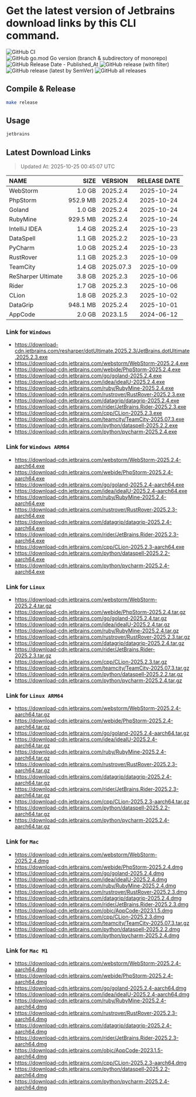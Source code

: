 # Get the latest version of Jetbrains download links by this CLI command.

![GitHub CI](https://github.com/designinlife/jetbrains/actions/workflows/ci.yml/badge.svg)
![GitHub go.mod Go version (branch & subdirectory of monorepo)](https://img.shields.io/github/go-mod/go-version/designinlife/jetbrains/master)
![GitHub Release Date - Published_At](https://img.shields.io/github/release-date/designinlife/jetbrains)
![GitHub release (with filter)](https://img.shields.io/github/v/release/designinlife/jetbrains)
![GitHub release (latest by SemVer)](https://img.shields.io/github/downloads/designinlife/jetbrains/v1.1.12/total)
![GitHub all releases](https://img.shields.io/github/downloads/designinlife/jetbrains/total)

## Compile & Release

```bash
make release
```

## Usage

```bash
jetbrains
```

## Latest Download Links

> Updated At: 2025-10-25 00:45:07 UTC

| NAME | SIZE | VERSION | RELEASE DATE |
| :-- | --: | :-- | :--: |
| WebStorm | 1.0 GB | 2025.2.4 | 2025-10-24 |
| PhpStorm | 952.9 MB | 2025.2.4 | 2025-10-24 |
| Goland | 1.0 GB | 2025.2.4 | 2025-10-24 |
| RubyMine | 929.5 MB | 2025.2.4 | 2025-10-24 |
| IntelliJ IDEA | 1.4 GB | 2025.2.4 | 2025-10-23 |
| DataSpell | 1.1 GB | 2025.2.2 | 2025-10-23 |
| PyCharm | 1.0 GB | 2025.2.4 | 2025-10-23 |
| RustRover | 1.1 GB | 2025.2.3 | 2025-10-09 |
| TeamCity | 1.4 GB | 2025.07.3 | 2025-10-09 |
| ReSharper Ultimate | 3.8 GB | 2025.2.3 | 2025-10-06 |
| Rider | 1.7 GB | 2025.2.3 | 2025-10-06 |
| CLion | 1.8 GB | 2025.2.3 | 2025-10-02 |
| DataGrip | 948.1 MB | 2025.2.4 | 2025-10-01 |
| AppCode | 2.0 GB | 2023.1.5 | 2024-06-12 |

### Link for `Windows`

* <https://download-cdn.jetbrains.com/resharper/dotUltimate.2025.2.3/JetBrains.dotUltimate.2025.2.3.exe>
* <https://download-cdn.jetbrains.com/webstorm/WebStorm-2025.2.4.exe>
* <https://download-cdn.jetbrains.com/webide/PhpStorm-2025.2.4.exe>
* <https://download-cdn.jetbrains.com/go/goland-2025.2.4.exe>
* <https://download-cdn.jetbrains.com/idea/ideaIU-2025.2.4.exe>
* <https://download-cdn.jetbrains.com/ruby/RubyMine-2025.2.4.exe>
* <https://download-cdn.jetbrains.com/rustrover/RustRover-2025.2.3.exe>
* <https://download-cdn.jetbrains.com/datagrip/datagrip-2025.2.4.exe>
* <https://download-cdn.jetbrains.com/rider/JetBrains.Rider-2025.2.3.exe>
* <https://download-cdn.jetbrains.com/cpp/CLion-2025.2.3.exe>
* <https://download-cdn.jetbrains.com/teamcity/TeamCity-2025.07.3.exe>
* <https://download-cdn.jetbrains.com/python/dataspell-2025.2.2.exe>
* <https://download-cdn.jetbrains.com/python/pycharm-2025.2.4.exe>

### Link for `Windows ARM64`

* <https://download-cdn.jetbrains.com/webstorm/WebStorm-2025.2.4-aarch64.exe>
* <https://download-cdn.jetbrains.com/webide/PhpStorm-2025.2.4-aarch64.exe>
* <https://download-cdn.jetbrains.com/go/goland-2025.2.4-aarch64.exe>
* <https://download-cdn.jetbrains.com/idea/ideaIU-2025.2.4-aarch64.exe>
* <https://download-cdn.jetbrains.com/ruby/RubyMine-2025.2.4-aarch64.exe>
* <https://download-cdn.jetbrains.com/rustrover/RustRover-2025.2.3-aarch64.exe>
* <https://download-cdn.jetbrains.com/datagrip/datagrip-2025.2.4-aarch64.exe>
* <https://download-cdn.jetbrains.com/rider/JetBrains.Rider-2025.2.3-aarch64.exe>
* <https://download-cdn.jetbrains.com/cpp/CLion-2025.2.3-aarch64.exe>
* <https://download-cdn.jetbrains.com/python/dataspell-2025.2.2-aarch64.exe>
* <https://download-cdn.jetbrains.com/python/pycharm-2025.2.4-aarch64.exe>

### Link for `Linux`

* <https://download-cdn.jetbrains.com/webstorm/WebStorm-2025.2.4.tar.gz>
* <https://download-cdn.jetbrains.com/webide/PhpStorm-2025.2.4.tar.gz>
* <https://download-cdn.jetbrains.com/go/goland-2025.2.4.tar.gz>
* <https://download-cdn.jetbrains.com/idea/ideaIU-2025.2.4.tar.gz>
* <https://download-cdn.jetbrains.com/ruby/RubyMine-2025.2.4.tar.gz>
* <https://download-cdn.jetbrains.com/rustrover/RustRover-2025.2.3.tar.gz>
* <https://download-cdn.jetbrains.com/datagrip/datagrip-2025.2.4.tar.gz>
* <https://download-cdn.jetbrains.com/rider/JetBrains.Rider-2025.2.3.tar.gz>
* <https://download-cdn.jetbrains.com/cpp/CLion-2025.2.3.tar.gz>
* <https://download-cdn.jetbrains.com/teamcity/TeamCity-2025.07.3.tar.gz>
* <https://download-cdn.jetbrains.com/python/dataspell-2025.2.2.tar.gz>
* <https://download-cdn.jetbrains.com/python/pycharm-2025.2.4.tar.gz>

### Link for `Linux ARM64`

* <https://download-cdn.jetbrains.com/webstorm/WebStorm-2025.2.4-aarch64.tar.gz>
* <https://download-cdn.jetbrains.com/webide/PhpStorm-2025.2.4-aarch64.tar.gz>
* <https://download-cdn.jetbrains.com/go/goland-2025.2.4-aarch64.tar.gz>
* <https://download-cdn.jetbrains.com/idea/ideaIU-2025.2.4-aarch64.tar.gz>
* <https://download-cdn.jetbrains.com/ruby/RubyMine-2025.2.4-aarch64.tar.gz>
* <https://download-cdn.jetbrains.com/rustrover/RustRover-2025.2.3-aarch64.tar.gz>
* <https://download-cdn.jetbrains.com/datagrip/datagrip-2025.2.4-aarch64.tar.gz>
* <https://download-cdn.jetbrains.com/rider/JetBrains.Rider-2025.2.3-aarch64.tar.gz>
* <https://download-cdn.jetbrains.com/cpp/CLion-2025.2.3-aarch64.tar.gz>
* <https://download-cdn.jetbrains.com/python/dataspell-2025.2.2-aarch64.tar.gz>
* <https://download-cdn.jetbrains.com/python/pycharm-2025.2.4-aarch64.tar.gz>

### Link for `Mac`

* <https://download-cdn.jetbrains.com/webstorm/WebStorm-2025.2.4.dmg>
* <https://download-cdn.jetbrains.com/webide/PhpStorm-2025.2.4.dmg>
* <https://download-cdn.jetbrains.com/go/goland-2025.2.4.dmg>
* <https://download-cdn.jetbrains.com/idea/ideaIU-2025.2.4.dmg>
* <https://download-cdn.jetbrains.com/ruby/RubyMine-2025.2.4.dmg>
* <https://download-cdn.jetbrains.com/rustrover/RustRover-2025.2.3.dmg>
* <https://download-cdn.jetbrains.com/datagrip/datagrip-2025.2.4.dmg>
* <https://download-cdn.jetbrains.com/rider/JetBrains.Rider-2025.2.3.dmg>
* <https://download-cdn.jetbrains.com/objc/AppCode-2023.1.5.dmg>
* <https://download-cdn.jetbrains.com/cpp/CLion-2025.2.3.dmg>
* <https://download-cdn.jetbrains.com/teamcity/TeamCity-2025.07.3.tar.gz>
* <https://download-cdn.jetbrains.com/python/dataspell-2025.2.2.dmg>
* <https://download-cdn.jetbrains.com/python/pycharm-2025.2.4.dmg>

### Link for `Mac M1`

* <https://download-cdn.jetbrains.com/webstorm/WebStorm-2025.2.4-aarch64.dmg>
* <https://download-cdn.jetbrains.com/webide/PhpStorm-2025.2.4-aarch64.dmg>
* <https://download-cdn.jetbrains.com/go/goland-2025.2.4-aarch64.dmg>
* <https://download-cdn.jetbrains.com/idea/ideaIU-2025.2.4-aarch64.dmg>
* <https://download-cdn.jetbrains.com/ruby/RubyMine-2025.2.4-aarch64.dmg>
* <https://download-cdn.jetbrains.com/rustrover/RustRover-2025.2.3-aarch64.dmg>
* <https://download-cdn.jetbrains.com/datagrip/datagrip-2025.2.4-aarch64.dmg>
* <https://download-cdn.jetbrains.com/rider/JetBrains.Rider-2025.2.3-aarch64.dmg>
* <https://download-cdn.jetbrains.com/objc/AppCode-2023.1.5-aarch64.dmg>
* <https://download-cdn.jetbrains.com/cpp/CLion-2025.2.3-aarch64.dmg>
* <https://download-cdn.jetbrains.com/python/dataspell-2025.2.2-aarch64.dmg>
* <https://download-cdn.jetbrains.com/python/pycharm-2025.2.4-aarch64.dmg>
